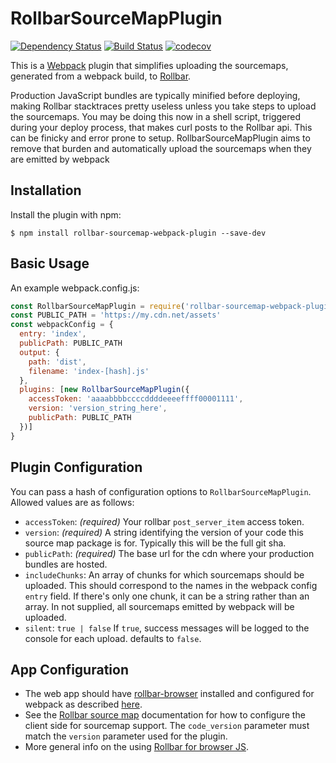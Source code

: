 RollbarSourceMapPlugin
========================
[![Dependency Status](https://david-dm.org/brandondoran/rollbar-sourcemap-webpack-plugin.svg)](https://david-dm.org/brandondoran/rollbar-sourcemap-webpack-plugin) 
[![Build Status](https://travis-ci.org/brandondoran/rollbar-sourcemap-webpack-plugin.svg?branch=master)](https://travis-ci.org/brandondoran/rollbar-sourcemap-webpack-plugin)
[![codecov](https://codecov.io/gh/brandondoran/rollbar-sourcemap-webpack-plugin/branch/master/graph/badge.svg)](https://codecov.io/gh/brandondoran/rollbar-sourcemap-webpack-plugin)


This is a [Webpack](https://webpack.github.io) plugin that simplifies uploading the sourcemaps,
generated from a webpack build, to [Rollbar](https://rollbar.com).

Production JavaScript bundles are typically minified before deploying,
making Rollbar stacktraces pretty useless unless you take steps to upload the sourcemaps.
You may be doing this now in a shell script, triggered during your deploy process,
that makes curl posts to the Rollbar api. This can be finicky and error prone to setup.
RollbarSourceMapPlugin aims to remove that burden and automatically upload the sourcemaps when they are emitted by webpack

Installation
------------
Install the plugin with npm:
```shell
$ npm install rollbar-sourcemap-webpack-plugin --save-dev
```

Basic Usage
-------------
An example webpack.config.js:
```javascript
const RollbarSourceMapPlugin = require('rollbar-sourcemap-webpack-plugin')
const PUBLIC_PATH = 'https://my.cdn.net/assets'
const webpackConfig = {
  entry: 'index',
  publicPath: PUBLIC_PATH
  output: {
    path: 'dist',
    filename: 'index-[hash].js'
  },
  plugins: [new RollbarSourceMapPlugin({
    accessToken: 'aaaabbbbccccddddeeeeffff00001111',
    version: 'version_string_here',
    publicPath: PUBLIC_PATH
  })]
}
```

Plugin Configuration
-------------
You can pass a hash of configuration options to `RollbarSourceMapPlugin`.
Allowed values are as follows:

- `accessToken`: *(required)* Your rollbar `post_server_item` access token.
- `version`: *(required)* A string identifying the version of your code this source map package is for.
  Typically this will be the full git sha.
- `publicPath`: *(required)* The base url for the cdn where your production bundles are hosted.
- `includeChunks`: An array of chunks for which sourcemaps should be uploaded.
  This should correspond to the names in the webpack config `entry` field.
  If there's only one chunk, it can be a string rather than an array. In not supplied,
  all sourcemaps emitted by webpack will be uploaded.
- `silent`: `true | false` If `true`, success messages will be logged to the console for each upload.
   defaults to `false`.

App Configuration
--------------------
- The web app should have [rollbar-browser](https://github.com/rollbar/rollbar.js) installed and configured for webpack as described [here](https://github.com/rollbar/rollbar.js/tree/master/examples/webpack#using-rollbar-with-webpack).
- See the [Rollbar source map](https://rollbar.com/docs/source-maps/) documentation
  for how to configure the client side for sourcemap support.
  The `code_version` parameter must match the `version` parameter used for the plugin.
- More general info on the using [Rollbar for browser JS](https://rollbar.com/doc`s/notifier/rollbar.js/).
